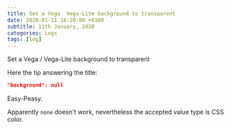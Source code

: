 ```yaml
---
title: Set a Vega  Vega-Lite background to transparent
date: 2020-01-11 16:20:00 +0100
subtitle: 11th January, 2020
categories: Logs
tags: [log]
---
```


Set a Vega / Vega-Lite background to transparent

Here the tip answering the title:

```json
"background": null
```

Easy-Peasy.

Apparently `none` doesn't work, nevertheless the accepted value type is CSS color.